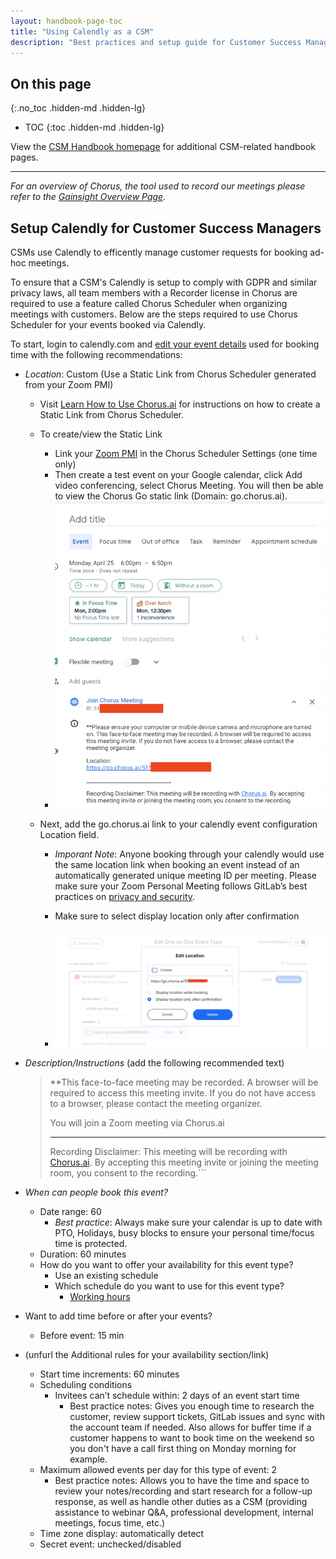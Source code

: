 ```yaml
---
layout: handbook-page-toc
title: "Using Calendly as a CSM"
description: "Best practices and setup guide for Customer Success Managers using Calendly to manage customer requests for meetings."
---
```

## On this page
{:.no_toc .hidden-md .hidden-lg}

- TOC
{:toc .hidden-md .hidden-lg}

View the [CSM Handbook homepage](/handbook/customer-success/csm/) for additional CSM-related handbook pages.

- - -

*For an overview of Chorus, the tool used to record our meetings please refer to the [Gainsight Overview Page](/handbook/sales/field-operations/sales-operations/go-to-market/chorus/).*

## Setup Calendly for Customer Success Managers

CSMs use Calendly to efficently manage customer requests for booking ad-hoc meetings.

To ensure that a CSM's Calendly is setup to comply with GDPR and similar privacy laws, all team members with a Recorder license in Chorus are required to use a feature called Chorus Scheduler when organizing meetings with customers. Below are the steps required to use Chorus Scheduler for your events booked via Calendly.

To start, login to calendly.com and [edit your event details](https://help.calendly.com/hc/en-us/articles/360000787673-Customize-Your-Event-Types) used for booking time with the following recommendations:

-   *Location*: Custom (Use a Static Link from Chorus Scheduler generated from your Zoom PMI)

    -   Visit [Learn How to Use Chorus.ai](/handbook/sales/field-operations/sales-operations/go-to-market/chorus/#chorus-scheduler) for instructions on how to create a Static Link from Chorus Scheduler.
    -   To create/view the Static Link
        -   Link your [Zoom PMI](https://support.zoom.us/hc/en-us/articles/203276937-Using-Personal-Meeting-ID-PMI-) in the Chorus Scheduler Settings (one time only)   
        -   Then create a test event on your Google calendar, click Add video conferencing, select Chorus Meeting. You will then be able to view the Chorus Go static link (Domain: go.chorus.ai).
        -   ![static-chorus-go-link](grab-static-chorus-go-link.png)
    

    -   Next, add the go.chorus.ai link to your calendly event configuration Location field.  
        -   *Imporant Note*: Anyone booking through your calendly would use the same location link when booking an event instead of an automatically generated unique meeting ID per meeting. Please make sure your Zoom Personal Meeting follows GitLab’s best practices on [privacy and security](/handbook/tools-and-tips/zoom/#a-note-on-privacy-and-security).
    
        -   Make sure to select display location only after confirmation
        -   ![calendly-location](calendly-location-chorus-go.jpeg)
    

-   *Description/Instructions* (add the following recommended text)
    > **This face-to-face meeting may be recorded. A browser will be required to access this meeting invite. If you do not have access to a browser, please contact the meeting organizer.
    > 
    > You will join a Zoom meeting via Chorus.ai
    > 
    > _______________________________
    > 
    > Recording Disclaimer: This meeting will be recording with [Chorus.ai](https://www.chorus.ai). By accepting this meeting invite or joining the meeting room, you consent to the recording.```

-   *When can people book this event?*
    -   Date range: 60
        -   _Best practice_: Always make sure your calendar is up to date with PTO, Holidays, busy blocks to ensure your personal time/focus time is protected.
    -   Duration: 60 minutes
    -   How do you want to offer your availability for this event type?
        -   Use an existing schedule
        -   Which schedule do you want to use for this event type?
            -   [Working hours](https://help.calendly.com/hc/en-us/articles/360055073694-How-to-set-up-and-edit-your-available-hours-)
-   Want to add time before or after your events?
    -   Before event: 15 min
-   (unfurl the Additional rules for your availability section/link)
    -   Start time increments: 60 minutes
    -   Scheduling conditions
        -   Invitees can’t schedule within: 2 days of an event start time
            -   Best practice notes: Gives you enough time to research the customer, review support tickets, GitLab issues and sync with the account team if needed. Also allows for buffer time if a customer happens to want to book time on the weekend so you don't have a call first thing on Monday morning for example.
    -   Maximum allowed events per day for this type of event: 2
        -   Best practice notes: Allows you to have the time and space to review your notes/recording and start research for a follow-up response, as well as handle other duties as a CSM (providing assistance to webinar Q&A, professional development, internal meetings, focus time, etc.)
    -   Time zone display: automatically detect
    -   Secret event: unchecked/disabled

